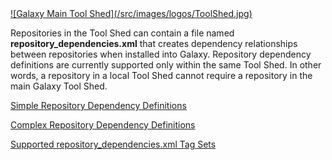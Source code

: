 <div class='center'> <a href='http://toolshed.g2.bx.psu.edu'>![Galaxy Main Tool Shed](/src/images/logos/ToolShed.jpg)</a> </div>

Repositories in the Tool Shed can contain a file named **repository_dependencies.xml** that creates dependency relationships between repositories when installed into Galaxy.  Repository dependency definitions are currently supported only within the same Tool Shed.  In other words, a repository in a local Tool Shed cannot require a repository in the main Galaxy Tool Shed.

[Simple Repository Dependency Definitions](/src/toolshed/simple-repository-dependencies/index.md)

[Complex Repository Dependency Definitions](/src/toolshed/complex-repository-dependencies/index.md)

[Supported repository_dependencies.xml Tag Sets](/src/toolshed/repository-dependencies-tag-sets/index.md)
